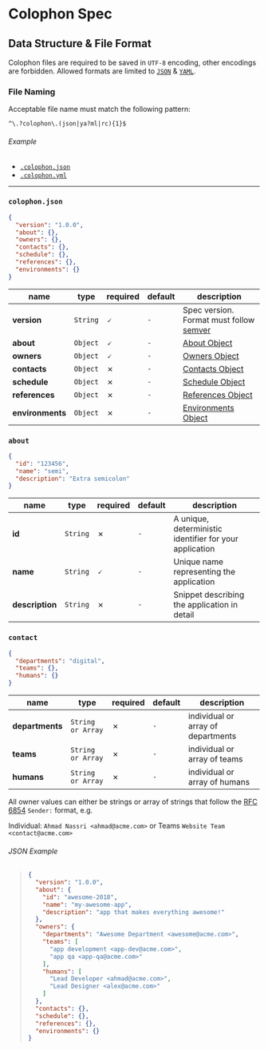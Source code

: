 # Colophon Spec

## Data Structure & File Format

Colophon files are required to be saved in `UTF-8` encoding, other encodings are forbidden. Allowed formats are limited to [`JSON`][json] & [`YAML`][yaml].

### File Naming

Acceptable file name must match the following pattern:

```regex
^\.?colophon\.(json|ya?ml|rc){1}$
```

###### Example

- [`.colophon.json`](#json-example)
- [`.colophon.yml`](#yaml-example)

---

### `colophon.json`

```json
{
  "version": "1.0.0",
  "about": {},
  "owners": {},
  "contacts": {},
  "schedule": {},
  "references": {},
  "environments": {}
}
```

name               | type     | required | default | description                                
------------------ | -------- | -------- | ------- | -------------------------------------------
**version**        | `String` | 🗸        | `-`     | Spec version. Format must follow [semver][]
**about**          | `Object` | 🗸        | `-`     | [About Object](#about)            
**owners**         | `Object` | 🗸        | `-`     | [Owners Object](#owners)            
**contacts**       | `Object` | ✗        | `-`     | [Contacts Object](#contacts)            
**schedule**       | `Object` | ✗        | `-`     | [Schedule Object](#schedule)            
**references**     | `Object` | ✗        | `-`     | [References Object](#references)            
**environments**   | `Object` | ✗        | `-`     | [Environments Object](#environments)            

### `about`

```json
{
  "id": "123456",
  "name": "semi",
  "description": "Extra semicolon"
}
```

name            | type     | required | default | description                                                                                                
--------------- | -------- | -------- | ------- | -------------------------------------------------------
**id**          | `String` | ✗        | `-`     | A unique, deterministic identifier for your application 
**name**        | `String` | 🗸        | `-`     | Unique name representing the application                                                 
**description** | `String` | ✗        | `-`     | Snippet describing the application in detail                                         

### `contact`

```json
{
  "departments": "digital",
  "teams": {},
  "humans": {}
}
```

name            | type           | required | default | description                                                         
--------------- | -------------- | -------- | ------- | ----------------------------------
**departments** | `String or Array` | ✗        | `-`     | individual or array of departments                                    
**teams**       | `String or Array` | ✗        | `-`     | individual or array of teams
**humans**      | `String or Array` | ✗        | `-`     | individual or array of humans  

All owner values can either be strings or array of strings that follow the [RFC 6854](https://tools.ietf.org/html/rfc6854) `Sender:` format, e.g.

Individual: `Ahmad Nassri <ahmad@acme.com>` or Teams `Website Team <contact@acme.com>`

###### JSON Example

> ```json
> {
>   "version": "1.0.0",
>   "about": {
>     "id": "awesome-2018",
>     "name": "my-awesome-app",
>     "description": "app that makes everything awesome!"
>   },
>   "owners": {
>     "departments": "Awesome Department <awesome@acme.com>",
>     "teams": [
>       "app development <app-dev@acme.com>",
>       "app qa <app-qa@acme.com>"
>     ],
>     "humans": [
>       "Lead Developer <ahmad@acme.com>",
>       "Lead Designer <alex@acme.com>"
>     ]
>   },
>   "contacts": {},
>   "schedule": {},
>   "references": {},
>   "environments": {}
> }
> ```

[json]: https://www.json.org/

[semver]: https://semver.org

[yaml]: http://www.yaml.org/
